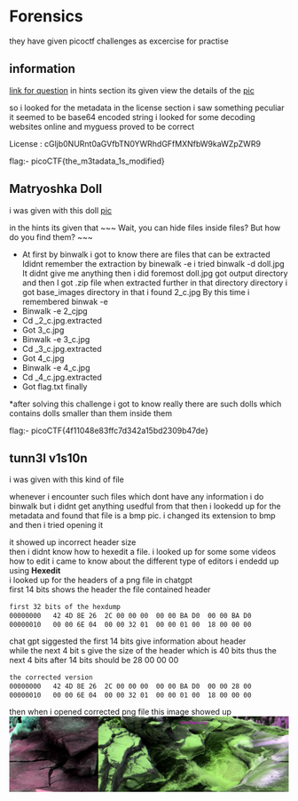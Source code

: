 # Forensics
they have given picoctf challenges as excercise for practise
## information
[link for question](https://play.picoctf.org/practice/challenge/186?category=4&page=1)
in hints section its given view the details of the [pic](/cat.jpg)

so i looked for the metadata in the license section i saw something peculiar it seemed to be base64 encoded string
i looked for some decoding websites online and myguess proved to be correct

License                         : cGljb0NURnt0aGVfbTN0YWRhdGFfMXNfbW9kaWZpZWR9

flag:- picoCTF{the_m3tadata_1s_modified}


## Matryoshka Doll
i was given with this doll [pic](/dolls.jpg)

in the hints its given that ~~~ Wait, you can hide files inside files? But how do you find them? ~~~
* At first by binwalk i got to know there are files that can be extracted
Ididnt remember the extraction by binewalk -e i tried binwalk -d doll.jpg
It didnt give me anything then i did foremost doll.jpg got output directory and then 
I got .zip file when extracted further in that directory directory i got base_images directory in that i found 2_c.jpg
By this time i remembered binwak -e
* Binwalk -e 2_cjpg
* Cd  _2_c.jpg.extracted
* Got 3_c.jpg
* Binwalk -e 3_c.jpg
* Cd _3_c.jpg.extracted
* Got 4_c.jpg
* Binwalk -e 4_c.jpg
* Cd _4_c.jpg.extracted
* Got flag.txt finally

  
*after solving this challenge i got to know really there are such dolls which contains dolls smaller than them inside them

flag:- picoCTF{4f11048e83ffc7d342a15bd2309b47de}


## tunn3l v1s10n
i was given with this kind of file

whenever i encounter such files which dont have any information i do binwalk but i didnt get anything usedful from that then i lookedd up for the metadata and found that file is a bmp pic. i changed its extension to bmp and then i tried opening it 

<p>
  it showed up incorrect header size <br>
  then i didnt know how to hexedit a file. i looked up for some some videos how to edit i came to know about the different type of editors i endedd up using <b>Hexedit</b> <br>
  i looked up for the headers of a png file in chatgpt <br> 
  first 14 bits shows the header the file contained header <br>
</p>

```shell
first 32 bits of the hexdump
00000000   42 4D 8E 26  2C 00 00 00  00 00 BA D0  00 00 BA D0
00000010   00 00 6E 04  00 00 32 01  00 00 01 00  18 00 00 00 

```
<p> chat gpt siggested the first 14 bits give information about header <br> while the next 4 bit
  s give the size of the header which is 40 bits thus the next 4 bits after 14 bits should be 28 00 00 00 </p>

```shell
the corrected version
00000000   42 4D 8E 26  2C 00 00 00  00 00 BA D0  00 00 28 00  
00000010   00 00 6E 04  00 00 32 01  00 00 01 00  18 00 00 00
```

then when i opened corrected png file this image showed up <br>
<img src=/new.png>







